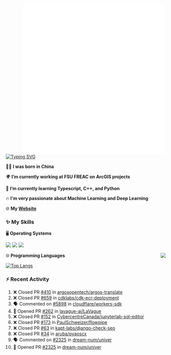 <img align="right" width="450" src="github-metrics.svg">

[![Typing SVG](https://readme-typing-svg.herokuapp.com?duration=2500&vCenter=true&width=200&height=40&lines=Hello+World+👋)](https://git.io/typing-svg)

🙋‍♂️ **I was born in China**

🌍 **I’m currently working at FSU FREAC on ArcGIS projects**

🌱 **I’m currently learning Typescript, C++, and Python**

🔥 **I'm very passionate about Machine Learning and Deep Learning**

🌐 **My [Website](https://shixianshengcom.wordpress.com/)**

### ✨ **My Skills**

🖥️ **Operating Systems**

[![](https://img.shields.io/badge/LinuxMint-47A248?style=flat-square&logo=linuxmint&logoColor=fff)](https://linuxmint.com/)
[![](https://img.shields.io/badge/Windows11-0078d6?style=flat-square&logo=windows&logoColor=fff)](https://www.microsoft.com/software-download/windows11)
[![](https://img.shields.io/badge/Ubuntu-E95420?style=flat-square&logo=ubuntu&logoColor=white)](https://ubuntu.com/download)

<a>
    <img align="right" height=210px src="https://github-readme-stats.vercel.app/api?username=KPCOFGS&theme=tokyonight&show_icons=true&show=prs_merged">
</a>

🌐 **Programming Languages**

[![Top Langs](https://github-readme-stats.vercel.app/api/top-langs/?username=KPCOFGS&theme=tokyonight)](https://github.com/anuraghazra/github-readme-stats)

### ⚡ **Recent Activity**
<!--START_SECTION:activity-->
1. ❌ Closed PR [#410](https://github.com/argosopentech/argos-translate/pull/410) in [argosopentech/argos-translate](https://github.com/argosopentech/argos-translate)
2. ❌ Closed PR [#659](https://github.com/cdklabs/cdk-ecr-deployment/pull/659) in [cdklabs/cdk-ecr-deployment](https://github.com/cdklabs/cdk-ecr-deployment)
3. 🗣 Commented on [#5898](https://github.com/cloudflare/workers-sdk/pull/5898#issuecomment-2139329666) in [cloudflare/workers-sdk](https://github.com/cloudflare/workers-sdk)
4. 💪 Opened PR [#262](https://github.com/lavague-ai/LaVague/pull/262) in [lavague-ai/LaVague](https://github.com/lavague-ai/LaVague)
5. ❌ Closed PR [#152](https://github.com/CybercentreCanada/jupyterlab-sql-editor/pull/152) in [CybercentreCanada/jupyterlab-sql-editor](https://github.com/CybercentreCanada/jupyterlab-sql-editor)
6. ❌ Closed PR [#173](https://github.com/PaulSchweizer/flowpipe/pull/173) in [PaulSchweizer/flowpipe](https://github.com/PaulSchweizer/flowpipe)
7. ❌ Closed PR [#63](https://github.com/kapt-labs/django-check-seo/pull/63) in [kapt-labs/django-check-seo](https://github.com/kapt-labs/django-check-seo)
8. ❌ Closed PR [#34](https://github.com/aruba/pyaoscx/pull/34) in [aruba/pyaoscx](https://github.com/aruba/pyaoscx)
9. 🗣 Commented on [#2325](https://github.com/dream-num/univer/pull/2325#issuecomment-2133274183) in [dream-num/univer](https://github.com/dream-num/univer)
10. 💪 Opened PR [#2325](https://github.com/dream-num/univer/pull/2325) in [dream-num/univer](https://github.com/dream-num/univer)
<!--END_SECTION:activity-->
